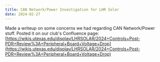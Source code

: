 ```yaml
---
title: CAN Network/Power Investigation for LHR Solar
date: 2024-02-27
---
```


Made a writeup on some concerns we had regarding CAN Network/Power stuff. Posted it on our club's Confluence page: [https://wikis.utexas.edu/display/LHRSOLAR/2024+Controls+Post-PDR+Review%3A+Peripheral+Board+Voltage+Drop](https://wikis.utexas.edu/display/LHRSOLAR/2024+Controls+Post-PDR+Review%3A+Peripheral+Board+Voltage+Drop)
